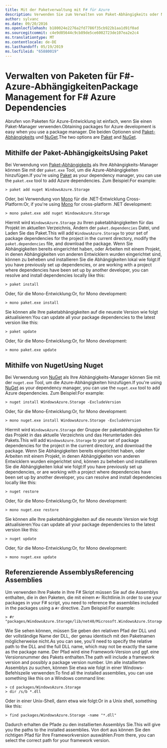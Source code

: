 ```yaml
---
title: Mit der Paketverwaltung mit F# für Azure
description: Verwenden Sie zum Verwalten von Paket-Abhängigkeits oder Nuget F# Azure-Abhängigkeiten
author: sylvanc
ms.date: 09/20/2016
ms.openlocfilehash: b180024e2276a2fd7786f35cb922b1aa1d91f0ad
ms.sourcegitcommit: c4e9d05644c9cb89de5ce6002723de107ea2e2c4
ms.translationtype: MT
ms.contentlocale: de-DE
ms.lasthandoff: 05/19/2019
ms.locfileid: "65880019"
---
```

# <a name="package-management-for-f-azure-dependencies"></a><span data-ttu-id="74d8a-103">Verwalten von Paketen für F#-Azure-Abhängigkeiten</span><span class="sxs-lookup"><span data-stu-id="74d8a-103">Package Management for F# Azure Dependencies</span></span>

<span data-ttu-id="74d8a-104">Abrufen von Paketen für Azure-Entwicklung ist einfach, wenn Sie einen Paket-Manager verwenden.</span><span class="sxs-lookup"><span data-stu-id="74d8a-104">Obtaining packages for Azure development is easy when you use a package manager.</span></span> <span data-ttu-id="74d8a-105">Die beiden Optionen sind [Paket-Abhängigkeits](https://fsprojects.github.io/Paket/) und [NuGet](https://www.nuget.org/).</span><span class="sxs-lookup"><span data-stu-id="74d8a-105">The two options are [Paket](https://fsprojects.github.io/Paket/) and [NuGet](https://www.nuget.org/).</span></span>

## <a name="using-paket"></a><span data-ttu-id="74d8a-106">Mithilfe der Paket-Abhängigkeits</span><span class="sxs-lookup"><span data-stu-id="74d8a-106">Using Paket</span></span>

<span data-ttu-id="74d8a-107">Bei Verwendung von [Paket-Abhängigkeits](https://fsprojects.github.io/Paket/) als Ihre Abhängigkeits-Manager können Sie mit der `paket.exe` Tool, um die Azure-Abhängigkeiten hinzufügen.</span><span class="sxs-lookup"><span data-stu-id="74d8a-107">If you're using [Paket](https://fsprojects.github.io/Paket/) as your dependency manager, you can use the `paket.exe` tool to add Azure dependencies.</span></span> <span data-ttu-id="74d8a-108">Zum Beispiel:</span><span class="sxs-lookup"><span data-stu-id="74d8a-108">For example:</span></span>

```
> paket add nuget WindowsAzure.Storage
```

<span data-ttu-id="74d8a-109">Oder, bei Verwendung von [Mono](https://www.mono-project.com/) für die .NET-Entwicklung Cross-Platform:</span><span class="sxs-lookup"><span data-stu-id="74d8a-109">Or, if you're using [Mono](https://www.mono-project.com/) for cross-platform .NET development:</span></span>

```
> mono paket.exe add nuget WindowsAzure.Storage
```

<span data-ttu-id="74d8a-110">Hiermit wird `WindowsAzure.Storage` zu Ihren paketabhängigkeiten für das Projekt im aktuellen Verzeichnis, Ändern der `paket.dependencies` Datei, und Laden Sie das Paket.</span><span class="sxs-lookup"><span data-stu-id="74d8a-110">This will add `WindowsAzure.Storage` to your set of package dependencies for the project in the current directory, modify the `paket.dependencies` file, and download the package.</span></span> <span data-ttu-id="74d8a-111">Wenn Sie Abhängigkeiten bereits eingerichtet haben, oder Arbeiten mit einem Projekt, in denen Abhängigkeiten von anderen Entwicklern wurden eingerichtet sind, können zu beheben und installieren Sie die Abhängigkeiten lokal wie folgt:</span><span class="sxs-lookup"><span data-stu-id="74d8a-111">If you have previously set up dependencies, or are working with a project where dependencies have been set up by another developer, you can resolve and install dependencies locally like this:</span></span>

```
> paket install
```

<span data-ttu-id="74d8a-112">Oder, für die Mono-Entwicklung:</span><span class="sxs-lookup"><span data-stu-id="74d8a-112">Or, for Mono development:</span></span>

```
> mono paket.exe install
```

<span data-ttu-id="74d8a-113">Sie können alle Ihre paketabhängigkeiten auf die neueste Version wie folgt aktualisieren:</span><span class="sxs-lookup"><span data-stu-id="74d8a-113">You can update all your package dependencies to the latest version like this:</span></span>

```
> paket update
```

<span data-ttu-id="74d8a-114">Oder, für die Mono-Entwicklung:</span><span class="sxs-lookup"><span data-stu-id="74d8a-114">Or, for Mono development:</span></span>

```
> mono paket.exe update
```

## <a name="using-nuget"></a><span data-ttu-id="74d8a-115">Mithilfe von Nuget</span><span class="sxs-lookup"><span data-stu-id="74d8a-115">Using Nuget</span></span>

<span data-ttu-id="74d8a-116">Bei Verwendung von [NuGet](https://www.nuget.org/) als Ihre Abhängigkeits-Manager können Sie mit der `nuget.exe` Tool, um die Azure-Abhängigkeiten hinzufügen.</span><span class="sxs-lookup"><span data-stu-id="74d8a-116">If you're using [NuGet](https://www.nuget.org/) as your dependency manager, you can use the `nuget.exe` tool to add Azure dependencies.</span></span> <span data-ttu-id="74d8a-117">Zum Beispiel:</span><span class="sxs-lookup"><span data-stu-id="74d8a-117">For example:</span></span>

```
> nuget install WindowsAzure.Storage -ExcludeVersion
```

<span data-ttu-id="74d8a-118">Oder, für die Mono-Entwicklung:</span><span class="sxs-lookup"><span data-stu-id="74d8a-118">Or, for Mono development:</span></span>

```
> mono nuget.exe install WindowsAzure.Storage -ExcludeVersion
```

<span data-ttu-id="74d8a-119">Hiermit wird `WindowsAzure.Storage` der Gruppe der paketabhängigkeiten für das Projekt in das aktuelle Verzeichnis und das Herunterladen des Pakets.</span><span class="sxs-lookup"><span data-stu-id="74d8a-119">This will add `WindowsAzure.Storage` to your set of package dependencies for the project in the current directory, and download the package.</span></span> <span data-ttu-id="74d8a-120">Wenn Sie Abhängigkeiten bereits eingerichtet haben, oder Arbeiten mit einem Projekt, in denen Abhängigkeiten von anderen Entwicklern wurden eingerichtet sind, können zu beheben und installieren Sie die Abhängigkeiten lokal wie folgt:</span><span class="sxs-lookup"><span data-stu-id="74d8a-120">If you have previously set up dependencies, or are working with a project where dependencies have been set up by another developer, you can resolve and install dependencies locally like this:</span></span>

```
> nuget restore
```

<span data-ttu-id="74d8a-121">Oder, für die Mono-Entwicklung:</span><span class="sxs-lookup"><span data-stu-id="74d8a-121">Or, for Mono development:</span></span>

```
> mono nuget.exe restore
```

<span data-ttu-id="74d8a-122">Sie können alle Ihre paketabhängigkeiten auf die neueste Version wie folgt aktualisieren:</span><span class="sxs-lookup"><span data-stu-id="74d8a-122">You can update all your package dependencies to the latest version like this:</span></span>

```
> nuget update
```

<span data-ttu-id="74d8a-123">Oder, für die Mono-Entwicklung:</span><span class="sxs-lookup"><span data-stu-id="74d8a-123">Or, for Mono development:</span></span>

```
> mono nuget.exe update
```

## <a name="referencing-assemblies"></a><span data-ttu-id="74d8a-124">Referenzierende Assemblys</span><span class="sxs-lookup"><span data-stu-id="74d8a-124">Referencing Assemblies</span></span>

<span data-ttu-id="74d8a-125">Um verwenden Ihre Pakete in Ihre F# Skript müssen Sie auf die Assemblys enthalten, die in den Paketen, die mit einem `#r` Richtlinie.</span><span class="sxs-lookup"><span data-stu-id="74d8a-125">In order to use your packages in your F# script, you need to reference the assemblies included in the packages using a `#r` directive.</span></span> <span data-ttu-id="74d8a-126">Zum Beispiel:</span><span class="sxs-lookup"><span data-stu-id="74d8a-126">For example:</span></span>

```
> #r "packages/WindowsAzure.Storage/lib/net40/Microsoft.WindowsAzure.Storage.dll"
```

<span data-ttu-id="74d8a-127">Wie Sie sehen können, müssen Sie geben den relativen Pfad der DLL und der vollständige Name der DLL, der genau identisch mit den Paketnamen möglicherweise nicht.</span><span class="sxs-lookup"><span data-stu-id="74d8a-127">As you can see, you'll need to specify the relative path to the DLL and the full DLL name, which may not be exactly the same as the package name.</span></span> <span data-ttu-id="74d8a-128">Der Pfad wird eine Framework-Version und ggf. eine Versionsnummer des Pakets enthalten.</span><span class="sxs-lookup"><span data-stu-id="74d8a-128">The path will include a framework version and possibly a package version number.</span></span> <span data-ttu-id="74d8a-129">Um alle installierten Assemblys zu suchen, können Sie etwa wie folgt in einer Windows-Befehlszeile verwenden:</span><span class="sxs-lookup"><span data-stu-id="74d8a-129">To find all the installed assemblies, you can use something like this on a Windows command line:</span></span>

```
> cd packages/WindowsAzure.Storage
> dir /s/b *.dll
```

<span data-ttu-id="74d8a-130">Oder in einer Unix-Shell, dann etwa wie folgt:</span><span class="sxs-lookup"><span data-stu-id="74d8a-130">Or in a Unix shell, something like this:</span></span>

```
> find packages/WindowsAzure.Storage -name "*.dll"
```

<span data-ttu-id="74d8a-131">Dadurch erhalten die Pfade zu den installierten Assemblys Sie.</span><span class="sxs-lookup"><span data-stu-id="74d8a-131">This will give you the paths to the installed assemblies.</span></span> <span data-ttu-id="74d8a-132">Von dort aus können Sie den richtigen Pfad für Ihre Frameworkversion auswählen.</span><span class="sxs-lookup"><span data-stu-id="74d8a-132">From there, you can select the correct path for your framework version.</span></span>
